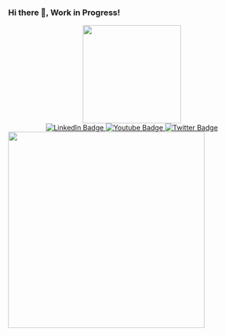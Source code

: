 ### Hi there 👋, Work in Progress!

<!--
**firoz57/firoz57** is a ✨ _special_ ✨ repository because its `README.md` (this file) appears on your GitHub profile.

Here are some ideas to get you started:

- 🔭 I’m currently working on ...
- 🌱 I’m currently learning ...
- 👯 I’m looking to collaborate on ...
- 🤔 I’m looking for help with ...
- 💬 Ask me about ...
- 📫 How to reach me: ...
- 😄 Pronouns: ...
- ⚡ Fun fact: ...
-->

<!-- https://i.pinimg.com/originals/f0/f0/d9/f0f0d932d6e39c7af5aa305cbd8da735.gif -->
<div id="header" align="center">
  <img src="https://static.wikia.nocookie.net/cowboybebop/images/9/9d/9_EdFlyBebop2.png/revision/latest?cb=20090406042712" width="200"/>
<!--   <img src = "https://i.pinimg.com/originals/f0/f0/d9/f0f0d932d6e39c7af5aa305cbd8da735.gif" width="200"/> -->
<!--   <img src="https://media3.giphy.com/media/3ohzdDOsmf9PTYC2RO/giphy.gif?cid=790b7611ec7a09030740ad0f709b4f69a5b2b55a02a053f6&rid=giphy.gif&ct=g" width="480" height="480"/> -->
</div>


<div id="badges" align="center">
  <a href="your-linkedin-URL">
    <img src="https://img.shields.io/badge/LinkedIn-blue?style=for-the-badge&logo=linkedin&logoColor=white" alt="LinkedIn Badge"/>
  </a>
  <a href="your-youtube-URL">
    <img src="https://img.shields.io/badge/YouTube-red?style=for-the-badge&logo=youtube&logoColor=white" alt="Youtube Badge"/>
  </a>
  <a href="your-twitter-URL">
    <img src="https://img.shields.io/badge/Twitter-blue?style=for-the-badge&logo=twitter&logoColor=white" alt="Twitter Badge"/>
  </a>
</div>
<img src="https://github-readme-stats.vercel.app/api?username=firoz57&show_icons=true&theme=ADD_THEME_HERE" width="400">
